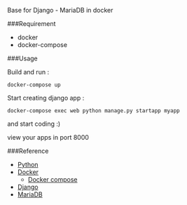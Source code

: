 Base for Django - MariaDB in docker

###Requirement

- docker
- docker-compose

###Usage

Build and run :

```
docker-compose up
```

Start creating django app :

```
docker-compose exec web python manage.py startapp myapp
```

and start coding :)

view your apps in port 8000

###Reference
- [Python](www.python.org)
- [Docker](www.docker.com)
    - [Docker compose](docs.docker.com/compose)
- [Django](www.djangoproject.com)
- [MariaDB](mariadb.org)

